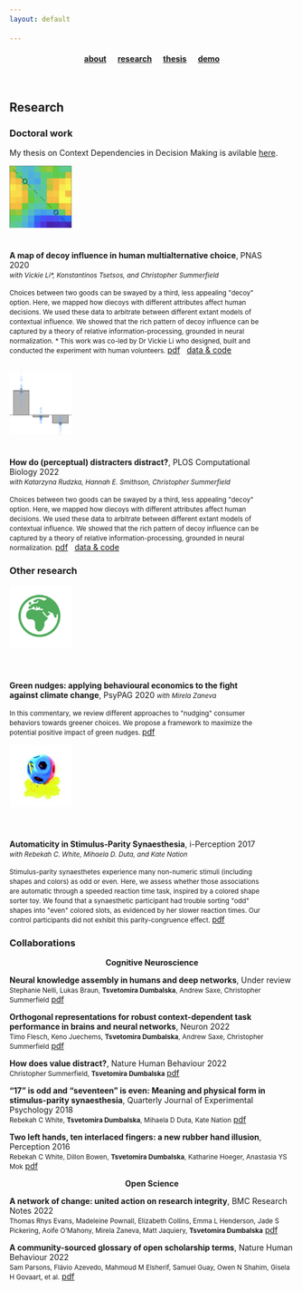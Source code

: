 ```yaml
---
layout: default

---
```


#### <center> <a href="/index">about</a> &nbsp;&nbsp;&nbsp;&nbsp; <a href="/research">research</a> &nbsp;&nbsp;&nbsp;&nbsp; <a href="/thesis/">thesis</a> &nbsp;&nbsp;&nbsp;&nbsp; <a href="/effugium">demo</a> 

<br>

## Research 


### Doctoral work
<p style="font-size:14"> My thesis on Context Dependencies in Decision Making is avilable <a href="https://atomsrivet.github.io/thesis/">here</a>.	
</p>
<div class="grid-container">
  <div style="width: 150px; height: 150px;"><a href="https://www.pnas.org/doi/full/10.1073/pnas.2005058117"><img src="assets/decoy.png"  style="height:110px;width:110px;"></a></div> 
  <div style="width: 90%; height: auto;"> <b>A map of decoy influence in human multialternative choice</b>, PNAS 2020 <br>
  	<small> <i>with Vickie Li*, Konstantinos Tsetsos, and Christopher Summerfield </i><br> </small> 
  	<p> <small>
  	Choices between two goods can be swayed by a third, less appealing "decoy" option. Here, we mapped how diecoys with different attributes affect human decisions. We used these data to arbitrate between different extant models of contextual influence. We showed that the rich pattern of decoy influence can be captured by a theory of relative information-processing, grounded in neural normalization. * This work was co-led by Dr Vickie Li who designed, built and conducted the experiment with human volunteers. </small> <a href="https://www.pnas.org/doi/full/10.1073/pnas.2005058117">pdf</a> &nbsp; <a href="https://osf.io/u6br3/">data & code</a> </p>
  </div>
</div>
<br>
<div class="grid-container">
  <div style="width: 150px; height: 150px;"><a href="https://journals.plos.org/ploscompbiol/article?id=10.1371/journal.pcbi.1010609"><img src="assets/distractor.png"  style="height:110px;width:110px;"></a></div> 
  <div style="width: 90%; height: auto;"> <b>How do (perceptual) distracters distract?</b>, PLOS Computational Biology 2022 <br>
  	<small><i> with  Katarzyna Rudzka, Hannah E. Smithson, Christopher Summerfield</i><br></small>
  	<p> <small>
  	Choices between two goods can be swayed by a third, less appealing "decoy" option. Here, we mapped how diecoys with different attributes affect human decisions. We used these data to arbitrate between different extant models of contextual influence. We showed that the rich pattern of decoy influence can be captured by a theory of relative information-processing, grounded in neural normalization.  </small>  <a href="https://journals.plos.org/ploscompbiol/article?id=10.1371/journal.pcbi.1010609">pdf</a> &nbsp; <a href="https://osf.io/54rf2/">data & code</a> </p>
  </div>
</div>

### Other research 


<div class="grid-container">
  <div style="width: 150px; height: 150px;"><a href="/assets/green.pdf"><img src="assets/green.png"  style="height:110px;width:110px;"></a></div> <br>
  <div style="width: 90%; height: auto;"> <b>Green nudges: applying behavioural economics to the fight against climate change</b>, PsyPAG 2020
  	<small><i>with Mirela Zaneva </i><br></small>
  	<p> <small>
  	In this commentary, we review different approaches to "nudging" consumer behaviors towards greener choices. We propose a framework to maximize the potential positive impact of green nudges. </small> <a href="/assets/green.pdf">pdf</a></p>
  </div>
</div>

<div class="grid-container">
  <div style="width: 150px; height: 150px;"><a href="https://journals.sagepub.com/doi/full/10.1177/2041669517736323"><img src="assets/synaesthesia.png"  style="height:110px;width:110px;"></a></div> <br>
  <div style="width: 90%; height: auto;"> <b>Automaticity in Stimulus-Parity Synaesthesia</b>, i-Perception 2017  
  	<small><i>with Rebekah C. White, Mihaela D. Duta, and Kate Nation </i><br></small>
  	<p> <small>
  	Stimulus-parity synaesthetes experience many non-numeric stimuli (including shapes and colors) as odd or even. Here, we assess whether those associations are automatic through a speeded reaction time task, inspired by a colored shape sorter toy. We found that a synaesthetic participant had trouble sorting "odd" shapes into "even" colored slots, as evidenced by her slower reaction times. Our control participants did not exhibit this parity-congruence effect. </small> <a href="https://journals.sagepub.com/doi/full/10.1177/2041669517736323">pdf</a></p>
  </div>
</div>


### Collaborations

<center> <b> Cognitive Neuroscience </b> </center>

 <b>Neural knowledge assembly in humans and deep networks</b>, Under review <br>
 <small>Stephanie Nelli, Lukas Braun, <b>Tsvetomira Dumbalska</b>, Andrew Saxe, Christopher Summerfield</small> <a href="https://www.biorxiv.org/content/10.1101/2021.10.21.465374.full.pdf">pdf</a>

 <b>Orthogonal representations for robust context-dependent task performance in brains and neural networks</b>, Neuron 2022 <br>
 <small>Timo Flesch, Keno Juechems, <b>Tsvetomira Dumbalska</b>, Andrew Saxe, Christopher Summerfield</small> <a href="https://www.sciencedirect.com/science/article/pii/S0896627322000058">pdf</a>

 <b>How does value distract?</b>, Nature Human Behaviour 2022 <br>
 <small>Christopher Summerfield, <b>Tsvetomira Dumbalska</b> </small> <a href="/assets/value.pdf">pdf</a>

 <b>“17” is odd and “seventeen” is even: Meaning and physical form in stimulus-parity synaesthesia</b>, Quarterly Journal of Experimental Psychology 2018 <br>
 <small>Rebekah C White, <b>Tsvetomira Dumbalska</b>, Mihaela D Duta, Kate Nation</small> <a href="/assets/17.pdf">pdf</a>

 <b>Two left hands, ten interlaced fingers: a new rubber hand illusion</b>, Perception 2016 <br> 
 <small>Rebekah C White, Dillon Bowen, <b>Tsvetomira Dumbalska</b>, Katharine Hoeger, Anastasia YS Mok</small> <a href="/assets/hands.pdf">pdf</a>


<center> <b> Open Science </b> </center>

 <b>A network of change: united action on research integrity</b>, BMC Research Notes 2022 <br>
 <small>Thomas Rhys Evans, Madeleine Pownall, Elizabeth Collins, Emma L Henderson, Jade S Pickering, Aoife O’Mahony, Mirela Zaneva, Matt Jaquiery, <b>Tsvetomira Dumbalska</b></small> <a href="https://bmcresnotes.biomedcentral.com/articles/10.1186/s13104-022-06026-y">pdf</a>

 <b>A community-sourced glossary of open scholarship terms</b>, Nature Human Behaviour 2022 <br>
 <small>Sam Parsons, Flávio Azevedo, Mahmoud M Elsherif, Samuel Guay, Owen N Shahim, Gisela H Govaart, et al.</small> <a href="https://www.nature.com/articles/s41562-021-01269-4">pdf</a>

